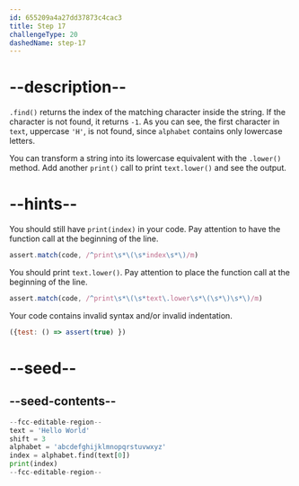 ```yaml
---
id: 655209a4a27dd37873c4cac3
title: Step 17
challengeType: 20
dashedName: step-17
---
```


# --description--

`.find()` returns the index of the matching character inside the string. If the character is not found, it returns `-1`. As you can see, the first character in `text`, uppercase `'H'`, is not found, since `alphabet` contains only lowercase letters.

You can transform a string into its lowercase equivalent with the `.lower()` method. Add another `print()` call to print `text.lower()` and see the output.

# --hints--

You should still have `print(index)` in your code. Pay attention to have the function call at the beginning of the line.

```js
assert.match(code, /^print\s*\(\s*index\s*\)/m)
```

You should print `text.lower()`. Pay attention to place the function call at the beginning of the line.

```js
assert.match(code, /^print\s*\(\s*text\.lower\s*\(\s*\)\s*\)/m)
```

Your code contains invalid syntax and/or invalid indentation.

```js
({test: () => assert(true) })
```

# --seed--

## --seed-contents--

```py
--fcc-editable-region--
text = 'Hello World'
shift = 3
alphabet = 'abcdefghijklmnopqrstuvwxyz'
index = alphabet.find(text[0])
print(index)
--fcc-editable-region--
```
